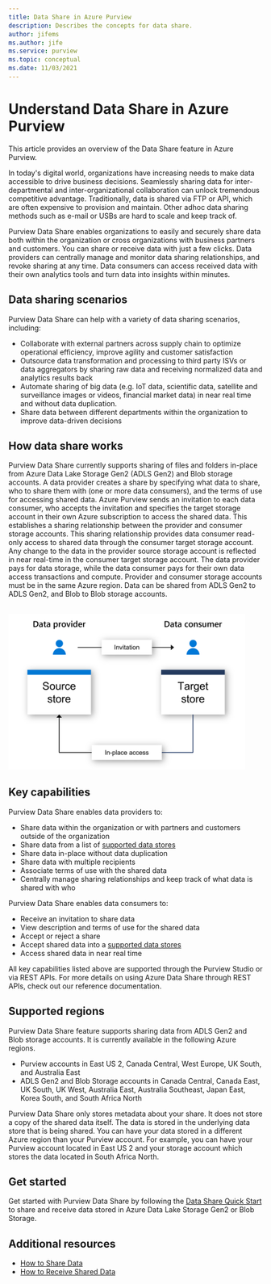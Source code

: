 ```yaml
---
title: Data Share in Azure Purview
description: Describes the concepts for data share. 
author: jifems
ms.author: jife
ms.service: purview
ms.topic: conceptual
ms.date: 11/03/2021
---
```


# Understand Data Share in Azure Purview

This article provides an overview of the Data Share feature in Azure Purview. 

In today's digital world, organizations have increasing needs to make data accessible to drive business decisions. Seamlessly sharing data for inter-departmental and inter-organizational collaboration can unlock tremendous competitive advantage. Traditionally, data is shared via FTP or API, which are often expensive to provision and maintain. Other adhoc data sharing methods such as e-mail or USBs are hard to scale and keep track of. 

Purview Data Share enables organizations to easily and securely share data both within the organization or cross organizations with business partners and customers. You can share or receive data with just a few clicks. Data providers can centrally manage and monitor data sharing relationships, and revoke sharing at any time. Data consumers can access received data with their own analytics tools and turn data into insights within minutes.

## Data sharing scenarios

Purview Data Share can help with a variety of data sharing scenarios, including:

* Collaborate with external partners across supply chain to optimize operational efficiency, improve agility and customer satisfaction 
* Outsource data transformation and processing to third party ISVs or data aggregators by sharing raw data and receiving normalized data and analytics results back
* Automate sharing of big data (e.g. IoT data, scientific data, satellite and surveillance images or videos, financial market data) in near real time and without data duplication. 
* Share data between different departments within the organization to improve data-driven decisions  


## How data share works

Purview Data Share currently supports sharing of files and folders in-place from Azure Data Lake Storage Gen2 (ADLS Gen2) and Blob storage accounts. A data provider creates a share by specifying what data to share, who to share them with (one or more data consumers), and the terms of use for accessing shared data. Azure Purview sends an invitation to each data consumer, who accepts the invitation and specifies the target storage account in their own Azure subscription to access the shared data. This establishes a sharing relationship between the provider and consumer storage accounts. This sharing relationship provides data consumer read-only access to shared data through the consumer target storage account. Any change to the data in the provider source storage account is reflected in near real-time in the consumer target storage account. The data provider pays for data storage, while the data consumer pays for their own data access transactions and compute.  Provider and consumer storage accounts must be in the same Azure region. Data can be shared from ADLS Gen2 to ADLS Gen2, and Blob to Blob storage accounts.

<br/>

<img src="media/concept-data-share/data-share-flow.png" alt="Data share flow" width=470/>

## Key capabilities

Purview Data Share enables data providers to:

* Share data within the organization or with partners and customers outside of the organization
* Share data from a list of [supported data stores](purview-connector-overview.md) 
* Share data in-place without data duplication
* Share data with multiple recipients
* Associate terms of use with the shared data
* Centrally manage sharing relationships and keep track of what data is shared with who

Purview Data Share enables data consumers to: 

* Receive an invitation to share data
* View description and terms of use for the shared data  
* Accept or reject a share
* Accept shared data into a [supported data stores](purview-connector-overview.md)
* Access shared data in near real time

All key capabilities listed above are supported through the Purview Studio or via REST APIs. For more details on using Azure Data Share through REST APIs, check out our reference documentation. 

## Supported regions

Purview Data Share feature supports sharing data from ADLS Gen2 and Blob storage accounts. It is currently available in the following Azure regions.

* Purview accounts in East US 2, Canada Central, West Europe, UK South, and Australia East
* ADLS Gen2 and Blob Storage accounts in Canada Central, Canada East, UK South, UK West, Australia East, Australia Southeast, Japan East, Korea South, and South Africa North 

Purview Data Share only stores metadata about your share. It does not store a copy of the shared data itself. The data is stored in the underlying data store that is being shared. You can have your data stored in a different Azure region than your Purview account. For example, you can have your Purview account located in East US 2 and your storage account which stores the data located in South Africa North.

## Get started

Get started with Purview Data Share by following the [Data Share Quick Start](quickstart-data-share.md) to share and receive data stored in Azure Data Lake Storage Gen2 or Blob Storage.

## Additional resources
* [How to Share Data](how-to-share-data.md)
* [How to Receive Shared Data](how-to-receive-share.md)